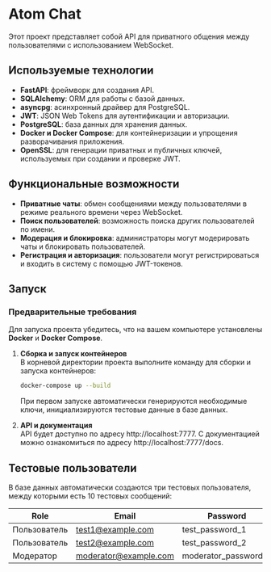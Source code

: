 # Atom Chat

Этот проект представляет собой API для приватного общения между пользователями с использованием WebSocket.

## Используемые технологии

- **FastAPI**: фреймворк для создания API.
- **SQLAlchemy**: ORM для работы с базой данных.
- **asyncpg**: асинхронный драйвер для PostgreSQL.
- **JWT**: JSON Web Tokens для аутентификации и авторизации.
- **PostgreSQL**: база данных для хранения данных.
- **Docker и Docker Compose**: для контейнеризации и упрощения разворачивания приложения.
- **OpenSSL**: для генерации приватных и публичных ключей, используемых при создании и проверке JWT.

## Функциональные возможности

- **Приватные чаты**: обмен сообщениями между пользователями в режиме реального времени через WebSocket.
- **Поиск пользователей**: возможность поиска других пользователей по имени.
- **Модерация и блокировка**: администраторы могут модерировать чаты и блокировать пользователей.
- **Регистрация и авторизация**: пользователи могут регистрироваться и входить в систему с помощью JWT-токенов.

## Запуск

### Предварительные требования

Для запуска проекта убедитесь, что на вашем компьютере установлены **Docker** и **Docker Compose**.


1. **Сборка и запуск контейнеров**  
   В корневой директории проекта выполните команду для сборки и запуска контейнеров:

   ```bash
   docker-compose up --build
   ```
   При первом запуске автоматически генерируются необходимые ключи, инициализируются тестовые данные в базе данных.
2. **API и документация**  
   API будет доступно по адресу http://localhost:7777. С документацией можно ознакомиться по адресу http://localhost:7777/docs.

## Тестовые пользователи

В базе данных автоматически создаются три тестовых пользователя, между которыми есть 10 тестовых сообщений:

| Role        | Email                | Password          |
|-------------|----------------------|-------------------|
| Пользователь | test1@example.com    | test_password_1   |
| Пользователь | test2@example.com    | test_password_2   |
| Модератор    | moderator@example.com | moderator_password_3 |
